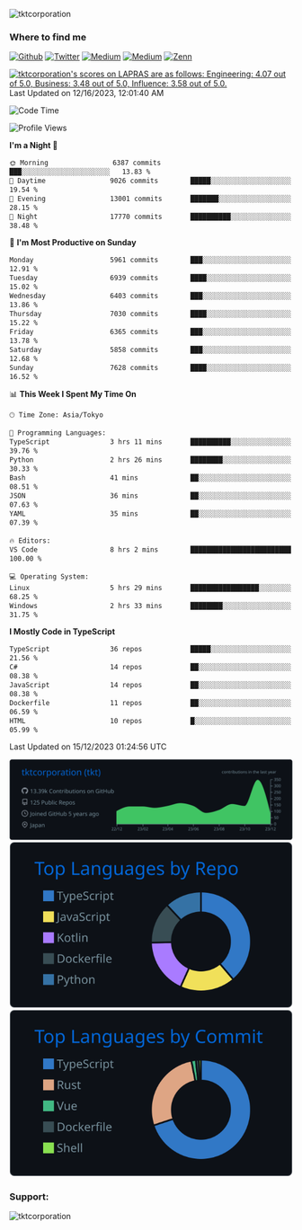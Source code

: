 <p align="left"> <img src="https://komarev.com/ghpvc/?username=tktcorporation&label=Profile%20views&color=0e75b6&style=flat" alt="tktcorporation" /> </p>

<h3>Where to find me</h3>
<p>
<a href="https://github.com/tktcorporation" target="_blank"><img alt="Github" src="https://img.shields.io/badge/GitHub-%2312100E.svg?&style=for-the-badge&logo=Github&logoColor=white" /></a>
<a href="https://twitter.com/tktcorporation" target="_blank"><img alt="Twitter" src="https://img.shields.io/badge/twitter-%231DA1F2.svg?&style=for-the-badge&logo=twitter&logoColor=white" /></a>
<a href="https://www.linkedin.com/in/tktcorporation" target="_blank"><img alt="Medium" src="https://img.shields.io/badge/linkdin-0a66c2.svg?&style=for-the-badge&logo=linkedin&logoColor=white" /></a>
<a href="https://qiita.com/tktcorporation" target="_blank"><img alt="Medium" src="https://img.shields.io/badge/qiita-55C500.svg?&style=for-the-badge&logo=qiita&logoColor=white" /></a>
<a href="https://zenn.dev/tktcorporation" target="_blank"><img alt="Zenn" src="https://img.shields.io/badge/Zenn-3EA8FF.svg?&style=for-the-badge&logo=Zenn&logoColor=white" /></a>
</p>

<!--START_SECTION:lapras-card-->
<p ><a href="https://lapras.com/public/tktcorporation" target="_blank" rel="noopener noreferrer"><img alt="tktcorporation's scores on LAPRAS are as follows: Engineering: 4.07 out of 5.0, Business: 3.48 out of 5.0, Influence: 3.58 out of 5.0." src="https://lapras-card-generator.vercel.app/api/svg?e=4.07&b=3.48&i=3.58&b1=%23232323&b2=%236d6d6d&i1=%23212121&i2=%23818181&l=en" width="300" ></a>  
Last Updated on 12/16/2023, 12:01:40 AM</p>
<!--END_SECTION:lapras-card-->
  
<!--START_SECTION:waka-->
![Code Time](http://img.shields.io/badge/Code%20Time-1%2C322%20hrs%205%20mins-blue)

![Profile Views](http://img.shields.io/badge/Profile%20Views-11-blue)

**I'm a Night 🦉** 

```text
🌞 Morning                6387 commits        ███░░░░░░░░░░░░░░░░░░░░░░   13.83 % 
🌆 Daytime                9026 commits        █████░░░░░░░░░░░░░░░░░░░░   19.54 % 
🌃 Evening                13001 commits       ███████░░░░░░░░░░░░░░░░░░   28.15 % 
🌙 Night                  17770 commits       ██████████░░░░░░░░░░░░░░░   38.48 % 
```
📅 **I'm Most Productive on Sunday** 

```text
Monday                   5961 commits        ███░░░░░░░░░░░░░░░░░░░░░░   12.91 % 
Tuesday                  6939 commits        ████░░░░░░░░░░░░░░░░░░░░░   15.02 % 
Wednesday                6403 commits        ███░░░░░░░░░░░░░░░░░░░░░░   13.86 % 
Thursday                 7030 commits        ████░░░░░░░░░░░░░░░░░░░░░   15.22 % 
Friday                   6365 commits        ███░░░░░░░░░░░░░░░░░░░░░░   13.78 % 
Saturday                 5858 commits        ███░░░░░░░░░░░░░░░░░░░░░░   12.68 % 
Sunday                   7628 commits        ████░░░░░░░░░░░░░░░░░░░░░   16.52 % 
```


📊 **This Week I Spent My Time On** 

```text
🕑︎ Time Zone: Asia/Tokyo

💬 Programming Languages: 
TypeScript               3 hrs 11 mins       ██████████░░░░░░░░░░░░░░░   39.76 % 
Python                   2 hrs 26 mins       ████████░░░░░░░░░░░░░░░░░   30.33 % 
Bash                     41 mins             ██░░░░░░░░░░░░░░░░░░░░░░░   08.51 % 
JSON                     36 mins             ██░░░░░░░░░░░░░░░░░░░░░░░   07.63 % 
YAML                     35 mins             ██░░░░░░░░░░░░░░░░░░░░░░░   07.39 % 

🔥 Editors: 
VS Code                  8 hrs 2 mins        █████████████████████████   100.00 % 

💻 Operating System: 
Linux                    5 hrs 29 mins       █████████████████░░░░░░░░   68.25 % 
Windows                  2 hrs 33 mins       ████████░░░░░░░░░░░░░░░░░   31.75 % 
```

**I Mostly Code in TypeScript** 

```text
TypeScript               36 repos            █████░░░░░░░░░░░░░░░░░░░░   21.56 % 
C#                       14 repos            ██░░░░░░░░░░░░░░░░░░░░░░░   08.38 % 
JavaScript               14 repos            ██░░░░░░░░░░░░░░░░░░░░░░░   08.38 % 
Dockerfile               11 repos            ██░░░░░░░░░░░░░░░░░░░░░░░   06.59 % 
HTML                     10 repos            █░░░░░░░░░░░░░░░░░░░░░░░░   05.99 % 
```




 Last Updated on 15/12/2023 01:24:56 UTC
<!--END_SECTION:waka-->

[![](https://raw.githubusercontent.com/tktcorporation/tktcorporation/master/profile-summary-card-output/github_dark/0-profile-details.svg)](https://github.com/vn7n24fzkq/github-profile-summary-cards)
[![](https://raw.githubusercontent.com/tktcorporation/tktcorporation/master/profile-summary-card-output/github_dark/1-repos-per-language.svg)](https://github.com/vn7n24fzkq/github-profile-summary-cards) [![](https://raw.githubusercontent.com/tktcorporation/tktcorporation/master/profile-summary-card-output/github_dark/2-most-commit-language.svg)](https://github.com/vn7n24fzkq/github-profile-summary-cards)

<h3 align="left">Support:</h3>
<p><a href="https://www.buymeacoffee.com/tktcorporation"> <img align="left" src="https://cdn.buymeacoffee.com/buttons/v2/default-yellow.png" height="50" width="210" alt="tktcorporation" /></a></p><br><br>
